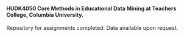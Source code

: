 #### HUDK4050 Core Methods in Educational Data Mining at Teachers College, Columbia University.

Repository for assignments completed.
Data available upon request.